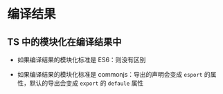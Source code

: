 # 编译结果

## TS 中的模块化在编译结果中

*   如果编译结果的模块化标准是 ES6：则没有区别

*   如果编译结果的模块化标准是 commonjs：导出的声明会变成 `esport` 的属性，默认的导出会变成 `export` 的 `defaule` 属性
